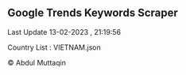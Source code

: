 

## Google Trends Keywords Scraper 
 
Last Update 13-02-2023 , 21:19:56

Country List :
VIETNAM.json



© Abdul Muttaqin 
